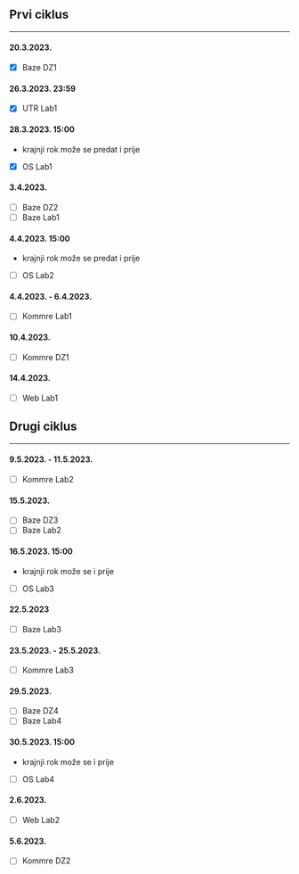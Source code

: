 ## Prvi ciklus
----
#### 20.3.2023.
- [x] Baze DZ1

#### 26.3.2023. 23:59
- [x] UTR Lab1

#### 28.3.2023. 15:00
- krajnji rok može se predat i prije
- [x] OS Lab1

#### 3.4.2023.
- [ ] Baze DZ2
- [ ] Baze Lab1

#### 4.4.2023. 15:00
- krajnji rok može se predat i prije
- [ ] OS Lab2

#### 4.4.2023. - 6.4.2023.
- [ ] Kommre Lab1

#### 10.4.2023.
- [ ] Kommre DZ1

#### 14.4.2023.
- [ ] Web Lab1

## Drugi ciklus
----
#### 9.5.2023. - 11.5.2023.
- [ ] Kommre Lab2

#### 15.5.2023.
- [ ] Baze DZ3
- [ ] Baze Lab2

#### 16.5.2023. 15:00
- krajnji rok može se i prije
- [ ] OS Lab3

#### 22.5.2023
- [ ] Baze Lab3

#### 23.5.2023. - 25.5.2023.
- [ ] Kommre Lab3

#### 29.5.2023.
- [ ] Baze DZ4
- [ ] Baze Lab4

#### 30.5.2023. 15:00
- krajnji rok može se i prije
- [ ] OS Lab4

#### 2.6.2023.
- [ ] Web Lab2

#### 5.6.2023.
- [ ] Kommre DZ2